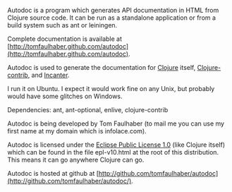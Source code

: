 Autodoc is a program which generates API documentation in HTML
from Clojure source code. It can be run
as a standalone application or from a build system such as ant or leiningen.

Complete documentation is available at
[http://tomfaulhaber.github.com/autodoc](http://tomfaulhaber.github.com/autodoc).

Autodoc is used to generate the documentation for
[Clojure](http://richhickey.github.com/clojure) itself, 
[Clojure-contrib](http://richhickey.github.com/clojure-contrib), 
and [Incanter](http://liebke.github.com/incanter).

I run it on Ubuntu. I expect it would work fine on any Unix, but probably would have 
some glitches on Windows.

Dependencies: ant, ant-optional, enlive, clojure-contrib

Autodoc is being developed by Tom Faulhaber (to mail me you can use
my first name at my domain which is infolace.com).

Autodoc is licensed under the 
[Eclipse Public License 1.0](http://opensource.org/licenses/eclipse-1.0.php)
(like Clojure itself)
which can be found in the file epl-v10.html at the root of this
distribution. This means it can go anywhere Clojure can go.

Autodoc is hosted at github at 
[http://github.com/tomfaulhaber/autodoc](http://github.com/tomfaulhaber/autodoc/).
